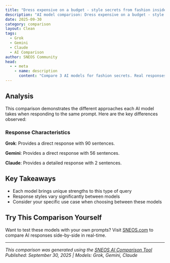 ```yaml
---
title: "Dress expensive on a budget - style secrets from fashion insiders"
description: "AI model comparison: Dress expensive on a budget - style secrets from fashion insiders..."
date: 2025-09-30
category: comparison
layout: Clean
tags:
  - Grok
  - Gemini
  - Claude
  - AI Comparison
author: SNEOS Community
head:
  - - meta
    - name: description
      content: "Compare 3 AI models for fashion secrets. Real responses from Grok, Gemini, Claude with detailed analysis."
---
```


<ChatComparison
  title="Dress expensive on a budget - style secrets from fashion insiders"
  prompt="Dress expensive on a budget - style secrets from fashion insiders"
  :responses='{
    "Grok": "Dressing expensively on a budget is all about mastering the art of looking polished and luxurious without breaking the bank. Fashion insiders\u2014stylists, designers, and editors\u2014often share tips that focus on strategic shopping, timeless pieces, and clever styling. Here are some style secrets to help you achieve an expensive look for less:\n\n---\n\n### 1. **Invest in Classic, Timeless Pieces**\n- **Why it works**: Trends come and go, but classics like a tailored blazer, a little black dress, or a well-fitted trench coat never go out of style. These items instantly elevate your look.\n- **How to do it on a budget**:\n  - Shop at thrift stores, consignment shops, or online platforms like Poshmark, eBay, or Depop for gently used designer or high-quality pieces at a fraction of the cost.\n  - Look for sales at mid-range retailers like Zara, H\u0026M, or Mango, focusing on simple, neutral designs that mimic high-end aesthetics (e.g., camel coats, black trousers, or white button-downs).\n\n**Insider Tip**: Build a capsule wardrobe of versatile, high-quality basics in neutral colors (black, white, beige, navy, gray) that can be mixed and matched for endless outfits.\n\n---\n\n### 2. **Prioritize Fit Over Price**\n- **Why it works**: A $20 shirt that fits perfectly will always look more expensive than a $200 shirt that\u2019s ill-fitting. Tailoring is key to a luxurious appearance.\n- **How to do it on a budget**:\n  - Tailor affordable pieces to fit your body. Many local tailors charge reasonable rates (often $10\u2013$20 per garment) for adjustments like hemming pants or taking in a jacket.\n  - Buy slightly oversized items from fast-fashion stores and have them altered for a bespoke look.\n\n**Insider Tip**: Learn basic sewing skills for small fixes like hemming or tightening a waistband to save on alteration costs.\n\n---\n\n### 3. **Focus on Quality Fabrics and Textures**\n- **Why it works**: Expensive-looking outfits often come down to the feel and drape of the fabric. Natural materials like wool, cotton, silk, and cashmere look more luxurious than cheap synthetics.\n- **How to do it on a budget**:\n  - Shop for secondhand or discounted items made of natural fabrics. Check labels when thrifting\u2014vintage stores often have silk blouses or wool blazers for cheap.\n  - If buying new, opt for high-street brands with better-quality lines (e.g., H\u0026M\u2019s \u201CPremium\u201D collection or Uniqlo\u2019s cashmere and merino wool basics).\n\n**Insider Tip**: Avoid overly shiny or thin fabrics (like cheap polyester) that can scream \u201Cbudget.\u201D Matte textures and structured materials often appear more high-end.\n\n---\n\n### 4. **Accessorize Strategically**\n- **Why it works**: Accessories can make or break an outfit. A simple dress with the right bag, shoes, or jewelry can look like a million bucks.\n- **How to do it on a budget**:\n  - Invest in one or two \u201Cstatement\u201D accessories, like a structured handbag or a pair of classic loafers, that can be used repeatedly.\n  - Shop for faux leather bags or shoes that mimic the look of real leather. Brands like Aldo or Target often have affordable, chic options.\n  - Hunt for gold- or silver-toned jewelry at thrift stores or discount retailers like TJ Maxx. Stick to minimalist designs for a sophisticated vibe.\n\n**Insider Tip**: A silk scarf (even a $5 one from a thrift store) tied around your neck or bag handle can instantly elevate your outfit.\n\n---\n\n### 5. **Stick to a Monochromatic or Neutral Palette**\n- **Why it works**: Monochromatic outfits (dressing in one color) or neutral tones create a cohesive, polished look often associated with high fashion.\n- **How to do it on a budget**:\n  - Build outfits around one color family (e.g., all beige or all black). Affordable stores often stock basics in these hues.\n  - Mix textures within the same color family (e.g., a ribbed black sweater with black leather pants) to add depth without extra cost.\n\n**Insider Tip**: Head-to-toe black is a foolproof way to look expensive. It\u2019s slimming, timeless, and easy to pull off with budget pieces.\n\n---\n\n### 6. **Pay Attention to Grooming and Presentation**\n- **Why it works**: No matter how cheap your outfit, looking well-groomed makes everything appear more luxurious. Cleanliness and attention to detail are free.\n- **How to do it on a budget**:\n  - Keep clothes wrinkle-free by ironing or steaming (a handheld steamer costs as little as $20).\n  - Polish scuffed shoes with a $5 shoe polish kit or use leather conditioner to revive old pairs.\n  - Maintain neat hair, minimal makeup, and clean nails\u2014simple elegance goes a long way.\n\n**Insider Tip**: Carry yourself with confidence. Good posture and a self-assured demeanor can make even a $10 outfit look designer.\n\n---\n\n### 7. **Shop Smart for Designer Dupes**\n- **Why it works**: Fast-fashion brands often create pieces inspired by high-end designers, allowing you to replicate runway looks for less.\n- **How to do it on a budget**:\n  - Follow fashion blogs or Instagram accounts that highlight dupes (e.g., @dupealert or similar pages).\n  - Browse stores like Shein, ASOS, or Boohoo for trendy pieces inspired by luxury brands, but focus on items with classic silhouettes to avoid looking \u201Ccheap.\u201D\n  - Use apps like ShopStyle to compare prices and find budget alternatives to designer items.\n\n**Insider Tip**: Avoid obvious knockoffs with fake logos. Instead, look for pieces with similar cuts, colors, or vibes to high-end designs.\n\n---\n\n### 8. **Layer Like a Pro**\n- **Why it works**: Layering adds dimension and sophistication to an outfit, mimicking the curated look of expensive styling.\n- **How to do it on a budget**:\n  - Use affordable basics for layering\u2014think turtlenecks under blazers, cardigans over dresses, or a denim jacket under a coat.\n  - Thrift for lightweight scarves or vests to add interest without spending much.\n\n**Insider Tip**: Follow the \u201Crule of thirds\u201D for proportions\u2014divide your outfit visually into thirds (e.g., a tucked-in top, high-waisted pants, and a long coat) for a balanced, high-end look.\n\n---\n\n### 9. **Take Care of Your Clothes**\n- **Why it works**: Well-maintained clothes last longer and look more expensive than worn-out pieces.\n- **How to do it on a budget**:\n  - Wash delicate items by hand or use a gentle cycle to avoid pilling and fading.\n  - Store clothes properly\u2014use hangers for blazers and dresses, and fold knits to prevent stretching.\n  - Remove lint and pet hair with a $2 lint roller to keep outfits pristine.\n\n**Insider Tip**: Use a fabric shaver (under $10 on Amazon) to remove pills from sweaters and keep them looking new.\n\n---\n\n### 10. **Know Where to Splurge and Where to Save**\n- **Why it works**: Fashion insiders often mix high and low pieces, investing in items that get the most wear while saving on trendier or less-worn items.\n- **How to do it on a budget**:\n  - Splurge (or save up for) one quality item you\u2019ll wear often, like a leather jacket or sturdy boots, from a discount outlet or during sales (e.g., Nordstrom Rack, Saks Off 5th).\n  - Save on trendy pieces or seasonal items that won\u2019t last long in your wardrobe by shopping fast fashion or secondhand.\n\n**Insider Tip**: Outlets and end-of-season sales are great for scoring investment pieces at up to 70% off.\n\n---\n\n### Bonus: Leverage Vintage and Secondhand Shopping\n- **Why it works**: Vintage and secondhand pieces often have unique details and better craftsmanship than modern fast fashion, giving you a one-of-a-kind, expensive look.\n- **How to do it on a budget**:\n  - Visit local thrift stores, flea markets, or estate sales for hidden gems like designer handbags or tailored coats.\n  - Use apps like ThredUp or The RealReal for curated secondhand luxury at discounted prices.\n\n**Insider Tip**: Look for vintage pieces from the \u201880s and \u201890s\u2014many have timeless silhouettes (like padded-shoulder blazers) that are back in style.\n\n---\n\nBy combining these secrets\u2014focusing on fit, quality, and strategic shopping\u2014you can create a wardrobe that looks expensive without the hefty price tag. Confidence and attention to detail are your best tools to pull it off!",
    "Gemini": "## Dress Expensive on a Budget: Style Secrets from Fashion Insiders\n\nLooking expensive doesn\u0027t require a trust fund. With a little savvy and these insider secrets, you can elevate your style without breaking the bank:\n\n**1.  Focus on Fit, Fit, Fit:**\n\n*   **Tailoring is Key:** This is the #1 secret.  Even a cheap garment can look couture with proper tailoring.  Get your clothes tailored to fit your body perfectly.  Focus on waist definition, the length of pants/skirts/sleeves, and overall silhouette.  A well-fitting blazer, in particular, can instantly elevate any outfit.\n*   **Know Your Measurements:**  Accurate measurements allow you to shop online effectively and ensure a better fit off-the-rack.\n*   **Buy Clothes that Fit (Even If Slightly Bigger):**  It\u0027s always easier (and cheaper) to take something in than to try and make it bigger.\n\n**2.  Master Minimalism \u0026 Neutral Palettes:**\n\n*   **Embrace Timeless Classics:** Invest in classic pieces that transcend trends: a crisp white shirt, a well-fitting trench coat, a little black dress, tailored trousers, a cashmere sweater.  These are the building blocks of a sophisticated wardrobe.\n*   **Neutral Colors Reign Supreme:**  Black, white, beige, navy, and grey are your best friends. These colors look inherently more expensive and are easier to mix and match, creating multiple outfits.\n*   **Consider Monochromatic Looks:**  Wearing variations of the same color (e.g., different shades of beige) can create a very sophisticated and polished look.\n\n**3.  Fabric is Your Foundation:**\n\n*   **Prioritize Quality Fabrics:**  While you don\u0027t need to buy only silk and cashmere, pay attention to the fabric composition.  Look for natural fibers or blends that feel good against your skin and drape well.\n*   **Avoid Obvious Cheap Fabrics:**  Sheer polyester, flimsy knits, and overly shiny materials can instantly cheapen your look.\n*   **Look for Weight and Drape:**  Heavier fabrics often look more luxurious and hold their shape better. Pay attention to how the fabric drapes on your body.\n*   **Read Reviews Online:**  Before purchasing, see what other people say about the fabric quality of the garment.\n\n**4.  Accessorize Strategically:**\n\n*   **Invest in a Few Statement Accessories:** A beautiful handbag, a classic watch, or a pair of high-quality shoes can instantly elevate your outfit.  Focus on quality over quantity.\n*   **Choose Timeless Designs:**  Avoid overly trendy or embellished accessories that will quickly go out of style.\n*   **Pay Attention to Hardware:**  Look for accessories with clean lines and high-quality hardware (zippers, buckles, clasps).\n*   **Less is More:**  Don\u0027t over-accessorize.  A few well-chosen pieces are more impactful than a cluttered look.\n*   **Jewelry Considerations:** Consider gold-plated or silver pieces for a polished look.  Avoid anything that looks overly costume-y or plastic.  Pearls, real or good quality faux, always exude elegance.\n\n**5.  Details Matter:**\n\n*   **Excellent Grooming is Essential:**  Well-groomed hair, clean nails, and healthy skin are the most important accessories.  Invest in quality skincare and haircare products.\n*   **Perfect Your Manicure:**  A simple, classic manicure in a neutral color always looks polished.\n*   **Ironing and Steaming are Non-Negotiable:**  Wrinkled clothes will instantly make you look less put-together, no matter how expensive they are.\n*   **Care for Your Clothes Properly:**  Follow washing instructions carefully to extend the life of your garments.\n*   **Clean Your Shoes Regularly:**  Clean shoes can make all the difference.\n\n**6.  Shop Smart \u0026 Know Your Resources:**\n\n*   **Thrift Stores \u0026 Consignment Shops are Your Friends:**  You can find amazing designer pieces at a fraction of the original price.  Be patient and persistent, and you\u0027ll be rewarded.\n*   **Sales \u0026 Outlet Stores:**  Take advantage of seasonal sales and outlet stores to score deals on designer brands.\n*   **Rent Designer Clothes:**  Consider renting designer clothes for special occasions instead of buying them.\n*   **Shop Online Intelligently:**  Read reviews, compare prices, and take advantage of free shipping and returns.  Sites like ASOS, Mango, and Zara can offer stylish pieces without a huge price tag.\n*   **Uniqlo is Your Budget-Friendly Staple Source:**  Uniqlo is a great source for basics like cashmere sweaters, t-shirts, and trousers.\n*   **Consider a Capsule Wardrobe:**  Building a capsule wardrobe of versatile pieces will help you create multiple outfits with fewer items.\n\n**7.  Cultivate Confidence \u0026 Carry Yourself Well:**\n\n*   **Confidence is the Best Accessory:**  Wear your clothes with confidence and you\u0027ll instantly look more stylish.\n*   **Good Posture Makes a Difference:**  Stand tall and maintain good posture.\n*   **Be Mindful of Your Body Language:**  Project confidence and poise through your body language.\n\n**In summary, dressing expensive on a budget is about prioritizing quality over quantity, paying attention to fit and details, and developing a discerning eye.  By following these style secrets, you can create a sophisticated and polished look without breaking the bank.**\n",
    "Claude": "# Dress Expensive on a Budget: Fashion Insider Secrets\n\n## **Foundation Pieces First**\n- **Invest in quality basics**: A well-fitted blazer, classic trench coat, and quality white shirt will elevate any outfit\n- **Perfect the fit**: Tailoring a $30 dress can make it look like a $300 piece\n- **Choose neutral colors**: Navy, black, cream, and camel look more expensive and mix easily\n\n## **Fabric \u0026 Details Matter**\n- **Avoid obvious synthetic looks**: Skip shiny polyester; opt for cotton blends, ponte knits, and structured fabrics\n- **Look for quality construction**: Straight seams, finished hems, and covered buttons signal higher quality\n- **Remove cheap hardware**: Replace plastic buttons with metal or horn alternatives\n\n## **Strategic Shopping**\n- **Shop end-of-season sales** at higher-end stores\n- **Try outlet versions** of luxury brands (J.Crew Factory, Banana Republic Factory)\n- **Thrift designer pieces** and vintage items\n- **Rent special occasion wear** instead of buying\n\n## **Styling Tricks**\n- **Layer strategically**: A blazer over a simple dress instantly looks polished\n- **Add one quality accessory**: A leather handbag or silk scarf elevates the entire look\n- **Stick to a cohesive color palette** in each outfit\n- **Pay attention to proportions**: High-waisted bottoms and tucked shirts create expensive silhouettes\n\n## **Grooming = Everything**\n- **Invest in good undergarments**: Proper-fitting bras and seamless underwear\n- **Keep clothes pristine**: Steam wrinkles, remove pills, and maintain good posture\n- **Quality over quantity**: 10 well-maintained pieces beat 50 cheap ones\n\nThe key is creating a curated wardrobe where each piece works together seamlessly."
  }'
  published-date="13:04"
/>

## Analysis

This comparison demonstrates the different approaches each AI model takes when responding to the same prompt. Here are the key differences observed:

### Response Characteristics

**Grok**: Provides a direct response with 90 sentences. 

**Gemini**: Provides a direct response with 56 sentences. 

**Claude**: Provides a detailed response with 2 sentences. 

## Key Takeaways

- Each model brings unique strengths to this type of query
- Response styles vary significantly between models
- Consider your specific use case when choosing between these models

## Try This Comparison Yourself

Want to test these models with your own prompts? Visit [SNEOS.com](https://sneos.com) to compare AI responses side-by-side in real-time.

---

*This comparison was generated using the [SNEOS AI Comparison Tool](https://sneos.com)*
*Published: September 30, 2025 | Models: Grok, Gemini, Claude*
